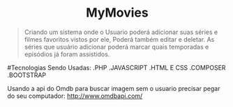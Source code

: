 <h1 align="center">MyMovies</h1>

>Criando um sistema onde o Usuario poderá adicionar suas séries e filmes favoritos vistos por ele, Poderá também editar e deletar. As séries que usuário adicionar poderá marcar quais temporadas e episódios já foram assistidos.

#Tecnologias Sendo Usadas:
.PHP 
.JAVASCRIPT
.HTML E CSS
.COMPOSER
.BOOTSTRAP


Usando a api do Omdb para buscar imagem sem o usuario precisar pegar do seu computador: http://www.omdbapi.com/
